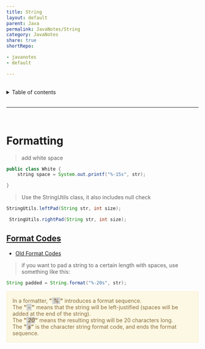 ```yaml
---
title: String
layout: default
parent: Java
permalink: JavaNotes/String
category: JavaNotes
share: true
shortRepo:

- javanotes
- default

---
```


<br/>

<details markdown="block">                  
<summary>                  
Table of contents                  
</summary>                  
{: .text-delta }                  
1. TOC                  
{:toc}                  
</details>

<br/>

---

<br/>

# Formatting

> add white space

```java
public class White {
    string space = System.out.printf("%-15s", str);

}
```

> Use the StringUtils class, it also includes null check

```java
StringUtils.leftPad(String str, int size);

```

```java
 StringUtils.rightPad(String str, int size);
```

## [Format Codes](https://docs.oracle.com/en/java/javase/24/docs/api/java.base/java/util/Formatter.html#detail)
- [Old Format Codes](https://docs.oracle.com/javase/6/docs/api/java/util/Formatter.html#detail)


> if you want to pad a string to a certain length with spaces, use something like this:

```java
String padded = String.format("%-20s", str);

```

<div style="padding: 15px; border: 1px solid transparent; border-color: transparent; margin-bottom: 20px; border-radius: 4px; color: #8a6d3b;; background-color: #fcf8e3; border-color: #faebcc;">            
    <span>In a formatter, <strong>"<em style="background-color: lightgrey;"> % </em>"</strong> introduces a format sequence.</span><br>
    <span >The <strong>"<em style="background-color: lightgrey;"> - </em>"</strong> means that the string will be left-justified (spaces will be added at the end of the string).</span><br>
   <span> The <strong>"<em style="background-color: lightgrey;"> 20</em>"</strong> means the resulting string will be 20 characters long.</span><br>
   <span> The <strong>"<em style="background-color: lightgrey;"> s</em>"</strong> is the character string format code, and ends the format sequence.</span><br>
</div>
